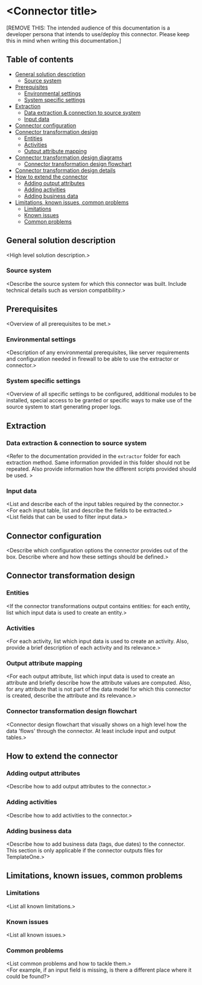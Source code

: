 # \<Connector title>

[REMOVE THIS: The intended audience of this documentation is a developer persona that intends to use/deploy this connector. Please keep this in mind when writing this documentation.]

## Table of contents
- [General solution description](#General-solution-description)
    - [Source system](#Source-system)
- [Prerequisites](#Prerequisites)
    - [Environmental settings](#Environmental_settings)
    - [System specific settings](#System_specific_settings)
- [Extraction](#Extraction)
    - [Data extraction & connection to source system](#Data-extraction-&-connection-to-source-system)
    - [Input data](#Input-data)
- [Connector configuration](#Connector-configuration)
- [Connector transformation design](#Connector_transformation_design)
    - [Entities](#Entities)
    - [Activities](#Activities)
    - [Output attribute mapping](#Output-attribute-mapping)
- [Connector transformation design diagrams](#Connector_transformation_design_diagrams)
    - [Connector transformation design flowchart](#Connector-transformation-design-flowchart)
- [Connector transformation design details](#Connector-transformation-design-details)
- [How to extend the connector](#How-to-extend-the-connector)
    - [Adding output attributes](#Adding-output-attributes)
    - [Adding activities](#Adding-activities)
    - [Adding business data](#Adding_business_data)
- [Limitations, known issues, common problems](#Limitations-known-issues-common-problems)
    - [Limitations](#Limitations)
    - [Known issues](#Known-issues)
    - [Common problems](#Common-problems)

## General solution description
\<High level solution description.>

### Source system
\<Describe the source system for which this connector was built. Include technical details such as version compatibility.>

## Prerequisites
\<Overview of all prerequisites to be met.>

### Environmental settings
\<Description of any environmental prerequisites, like server requirements and configuration needed in firewall to be able to use the extractor or connector.>

### System specific settings
\<Overview of all specific settings to be configured, additional modules to be installed, special access to be granted or specific ways to make use of the source system to start generating proper logs.

## Extraction

### Data extraction & connection to source system
\<Refer to the documentation provided in the `extractor` folder for each extraction method. Same information provided in this folder should not be repeated. Also provide information how the different scripts provided should be used. >

### Input data
\<List and describe each of the input tables required by the connector.>\
\<For each input table, list and describe the fields to be extracted.>\
\<List fields that can be used to filter input data.>

## Connector configuration
\<Describe which configuration options the connector provides out of the box. Describe where and how these settings should be defined.>

## Connector transformation design

### Entities
\<If the connector transformations output contains entities: for each entity, list which input data is used to create an entity.>

### Activities
\<For each activity, list which input data is used to create an activity. Also, provide a brief description of each activity and its relevance.>

### Output attribute mapping
\<For each output attribute, list which input data is used to create an attribute and briefly describe how the attribute values are computed. Also, for any attribute that is not part of the data model for which this connector is created, describe the attribute and its relevance.>

### Connector transformation design flowchart
\<Connector design flowchart that visually shows on a high level how the data 'flows' through the connector. At least include input and output tables.> 

## How to extend the connector
### Adding output attributes
\<Describe how to add output attributes to the connector.>

### Adding activities
\<Describe how to add activities to the connector.>

### Adding business data
\<Describe how to add business data (tags, due dates) to the connector. This section is only applicable if the connector outputs files for TemplateOne.>

## Limitations, known issues, common problems
### Limitations
\<List all known limitations.>

### Known issues
\<List all known issues.>

### Common problems
\<List common problems and how to tackle them.>\
\<For example, if an input field is missing, is there a different place where it could be found?>
